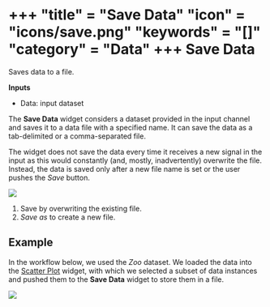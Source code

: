 +++
"title" = "Save Data"
"icon" = "icons/save.png"
"keywords" = "[]"
"category" = "Data"
+++
Save Data
=========

Saves data to a file.

**Inputs**

- Data: input dataset

The **Save Data** widget considers a dataset provided in the input channel and saves it to a data file with a specified name. It can save the data as a tab-delimited or a comma-separated file.

The widget does not save the data every time it receives a new signal in the input as this would constantly (and, mostly, inadvertently) overwrite the file. Instead, the data is saved only after a new file name is set or the user pushes the *Save* button.

![](/images/Save-stamped.png)

1. Save by overwriting the existing file.
2. *Save as* to create a new file.

Example
-------

In the workflow below, we used the *Zoo* dataset. We loaded the data into the [Scatter Plot](../visualize/scatterplot.md) widget, with which we selected a subset of data instances and pushed them to the **Save Data** widget to store them in a file.

![](/images/Save-Workflow.png)
